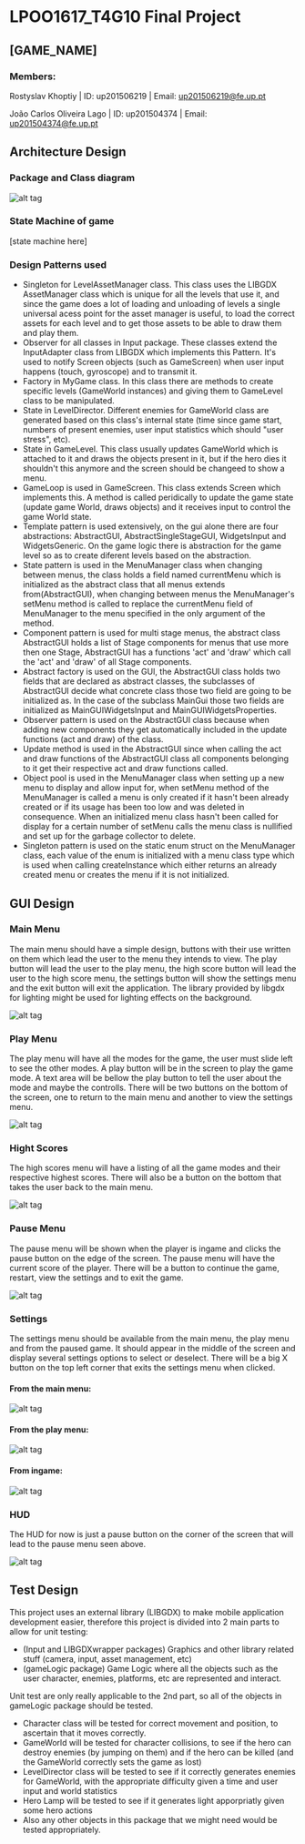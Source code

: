 # LPOO1617_T4G10 Final Project
## [GAME_NAME]

### Members:

Rostyslav Khoptiy | ID: up201506219 | Email: up201506219@fe.up.pt

João Carlos Oliveira Lago | ID: up201504374 | Email: up201504374@fe.up.pt

## Architecture Design

### Package and Class diagram

![alt tag](https://github.com/joaolago1996/LPOO1617_T4G10/blob/master/UML/classUML.png)

### State Machine of game

[state machine here]

### Design Patterns used

* Singleton for LevelAssetManager class. This class uses the LIBGDX AssetManager class which is unique for all the levels that use it, and since the game does a lot of loading and unloading of levels a single universal acess point for the asset manager is useful, to load the correct assets for each level and to get those assets to be able to draw them and play them.
* Observer for all classes in Input package. These classes extend the InputAdapter class from LIBGDX which implements this Pattern. It's used to notify Screen objects (such as GameScreen) when user input happens (touch, gyroscope) and to transmit it.
* Factory in MyGame class. In this class there are methods to create specific levels (GameWorld instances) and giving them to GameLevel class to be manipulated.
* State in LevelDirector. Different enemies for GameWorld class are generated based on this class's internal state (time since game start, numbers of present enemies, user input statistics which should "user stress", etc).
* State in GameLevel. This class usually updates GameWorld which is attached to it and draws the objects present in it, but if the hero dies it shouldn't this anymore and the screen should be changeed to show a menu.
* GameLoop is used in GameScreen. This class extends Screen which implements this. A method is called peridically to update the game state (update game World, draws objects) and it receives input to control the game World state.
* Template pattern is used extensively, on the gui alone there are four abstractions: AbstractGUI, AbstractSingleStageGUI, WidgetsInput and WidgetsGeneric. On the game logic there is abstraction for the game level so as to create diferent levels based on the abstraction.
* State pattern is used in the MenuManager class when changing between menus, the class holds a field named currentMenu which is initialized as the abstract class that all menus extends from(AbstractGUI), when changing between menus the MenuManager's setMenu method is called to replace the currentMenu field of MenuManager to the menu specified in the only argument of the method.
* Component pattern is used for multi stage menus, the abstract class AbstractGUI holds a list of Stage components for menus that use more then one Stage, AbstractGUI has a functions 'act' and 'draw' which call the 'act' and 'draw' of all Stage components.
* Abstract factory is used on the GUI, the AbstractGUI class holds two fields that are declared as abstract classes, the subclasses of AbstractGUI decide what concrete class those two field are going to be initialized as. In the case of the subclass MainGui those two fields are initialized as MainGUIWidgetsInput and MainGUIWidgetsProperties.
* Observer pattern is used on the AbstractGUI class because when adding new components they get automatically included in the update functions (act and draw) of the class.
* Update method is used in the AbstractGUI since when calling the act and draw functions of the AbstractGUI class all components belonging to it get their respective act and draw functions called.
* Object pool is used in the MenuManager class when setting up a new menu to display and allow input for, when setMenu method of the MenuManager is called a menu is only created if it hasn't been already created or if its usage has been too low and was deleted in consequence. When an initialized menu class hasn't been called for display for a certain number of setMenu calls the menu class is nullified and set up for the garbage collector to delete.
* Singleton pattern is used on the static enum struct on the MenuManager class, each value of the enum is initialized with a menu class type which is used when calling createInstance which either returns an already created menu or creates the menu if it is not initialized.

## GUI Design

### Main Menu

The main menu should have a simple design, buttons with their use written on them which lead the user to the menu they intends to view. The play button will lead the user to the play menu, the high score button will lead the user to the high score menu, the settings button will show the settings menu and the exit button will exit the application. The library provided by libgdx for lighting might be used for lighting effects on the background.

![alt tag](https://github.com/joaolago1996/LPOO1617_T4G10/blob/master/GUImock-up/Menu.png)


### Play Menu

The play menu will have all the modes for the game, the user must slide left to see the other modes. A play button will be in the screen to play the game mode. A text area will be bellow the play button to tell the user about the mode and maybe the controlls. There will be two buttons on the bottom of the screen, one to return to the main menu and another to view the settings menu.

![alt tag](https://github.com/joaolago1996/LPOO1617_T4G10/blob/master/GUImock-up/PlayMenu.png)


### Hight Scores

The high scores menu will have a listing of all the game modes and their respective highest scores. There will also be a button on the bottom that takes the user back to the main menu.

![alt tag](https://github.com/joaolago1996/LPOO1617_T4G10/blob/master/GUImock-up/High%20Scores.png)


### Pause Menu

The pause menu will be shown when the player is ingame and clicks the pause button on the edge of the screen. The pause menu will have the current score of the player. There will be a button to continue the game, restart, view the settings and to exit the game.

![alt tag](https://github.com/joaolago1996/LPOO1617_T4G10/blob/master/GUImock-up/Pause.png)


### Settings

The settings menu should be available from the main menu, the play menu and from the paused game. It should appear in the middle of the screen and display several settings options to select or deselect. There will be a big X button on the top left corner that exits the settings menu when clicked.

#### From the main menu:
![alt tag](https://github.com/joaolago1996/LPOO1617_T4G10/blob/master/GUImock-up/SettingsMenu.png)
#### From the play menu:
![alt tag](https://github.com/joaolago1996/LPOO1617_T4G10/blob/master/GUImock-up/SettingsPlayMenu.png)
#### From ingame:
![alt tag](https://github.com/joaolago1996/LPOO1617_T4G10/blob/master/GUImock-up/InGameSettings.png)


### HUD

The HUD for now is just a pause button on the corner of the screen that will lead to the pause menu seen above.

![alt tag](https://github.com/joaolago1996/LPOO1617_T4G10/blob/master/GUImock-up/InGame.png)


## Test Design

This project uses an external library (LIBGDX) to make mobile application development easier, therefore this project is divided into 2 main parts to allow for unit testing: 
* (Input and LIBGDXwrapper packages) Graphics and other library related stuff (camera, input, asset management, etc)
* (gameLogic package) Game Logic where all the objects such as the user character, enemies, platforms, etc are represented and interact.

Unit test are only really applicable to the 2nd part, so all of the objects in gameLogic package should be tested.

* Character class will be tested for correct movement and position, to ascertain that it moves correctly.
* GameWorld will be tested for character collisions, to see if the hero can destroy enemies (by jumping on them) and if the hero can be killed (and the GameWorld correctly sets the game as lost)
* LevelDirector class will be tested to see if it correctly generates enemies for GameWorld, with the appropriate difficulty given a time and user input and world statistics
* Hero Lamp will be tested to see if it generates light apporpriatly given some hero actions
* Also any other objects in this package that we might need would be tested appropriately.
